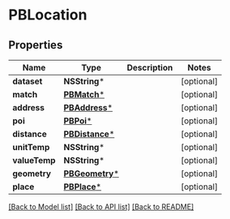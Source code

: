 # PBLocation

## Properties
Name | Type | Description | Notes
------------ | ------------- | ------------- | -------------
**dataset** | **NSString*** |  | [optional] 
**match** | [**PBMatch***](PBMatch.md) |  | [optional] 
**address** | [**PBAddress***](PBAddress.md) |  | [optional] 
**poi** | [**PBPoi***](PBPoi.md) |  | [optional] 
**distance** | [**PBDistance***](PBDistance.md) |  | [optional] 
**unitTemp** | **NSString*** |  | [optional] 
**valueTemp** | **NSString*** |  | [optional] 
**geometry** | [**PBGeometry***](PBGeometry.md) |  | [optional] 
**place** | [**PBPlace***](PBPlace.md) |  | [optional] 

[[Back to Model list]](../README.md#documentation-for-models) [[Back to API list]](../README.md#documentation-for-api-endpoints) [[Back to README]](../README.md)


